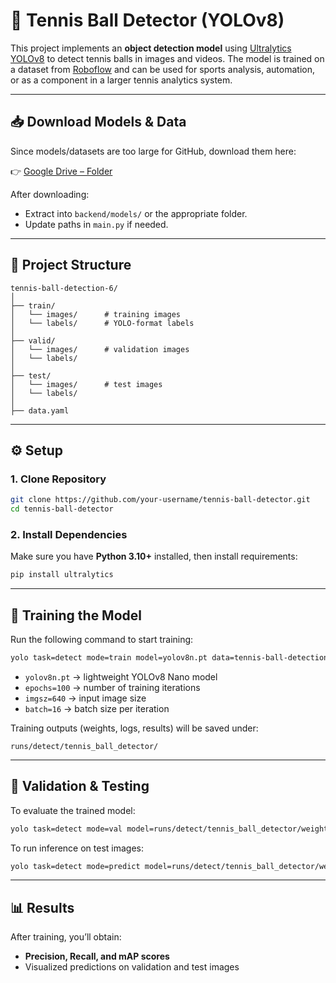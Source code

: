 # 🎾 Tennis Ball Detector (YOLOv8)

This project implements an **object detection model** using [Ultralytics YOLOv8](https://github.com/ultralytics/ultralytics) to detect tennis balls in images and videos. The model is trained on a dataset from [Roboflow](https://universe.roboflow.com/viren-dhanwani/tennis-ball-detection/dataset/6) and can be used for sports analysis, automation, or as a component in a larger tennis analytics system.

---
## 📥 Download Models & Data

Since models/datasets are too large for GitHub, download them here:

👉 [Google Drive – Folder](https://drive.google.com/drive/folders/1DWnQYHOVqAFQ02NoZALCIQbvCd0nDWgl?usp=sharing)

After downloading:

* Extract into `backend/models/` or the appropriate folder.
* Update paths in `main.py` if needed.
---

## 📂 Project Structure

```
tennis-ball-detection-6/
│
├── train/
│   └── images/      # training images
│   └── labels/      # YOLO-format labels
│
├── valid/
│   └── images/      # validation images
│   └── labels/
│
├── test/
│   └── images/      # test images
│   └── labels/
│
├── data.yaml        
```

---

## ⚙️ Setup

### 1. Clone Repository

```bash
git clone https://github.com/your-username/tennis-ball-detector.git
cd tennis-ball-detector
```

### 2. Install Dependencies

Make sure you have **Python 3.10+** installed, then install requirements:

```bash
pip install ultralytics
```

---

## 🚀 Training the Model

Run the following command to start training:

```bash
yolo task=detect mode=train model=yolov8n.pt data=tennis-ball-detection-6/data.yaml epochs=100 imgsz=640 batch=16 name=tennis_ball_detector
```

* `yolov8n.pt` → lightweight YOLOv8 Nano model
* `epochs=100` → number of training iterations
* `imgsz=640` → input image size
* `batch=16` → batch size per iteration

Training outputs (weights, logs, results) will be saved under:

```
runs/detect/tennis_ball_detector/
```

---

## 🧪 Validation & Testing

To evaluate the trained model:

```bash
yolo task=detect mode=val model=runs/detect/tennis_ball_detector/weights/best.pt data=tennis-ball-detection-6/data.yaml
```

To run inference on test images:

```bash
yolo task=detect mode=predict model=runs/detect/tennis_ball_detector/weights/best.pt source=tennis-ball-detection-6/test/images
```

---

## 📊 Results

After training, you’ll obtain:

* **Precision, Recall, and mAP scores**
* Visualized predictions on validation and test images




